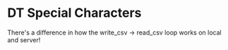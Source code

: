 # DT Special Characters

There's a difference in how the write_csv -> read_csv loop works on local and server!

